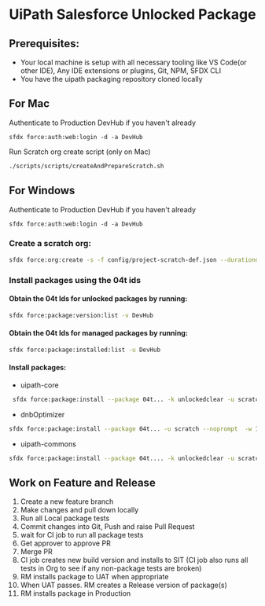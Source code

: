 # UiPath Salesforce Unlocked Package

## Prerequisites:

- Your local machine is setup with all necessary tooling like VS Code(or other IDE), Any IDE extensions or plugins, Git, NPM, SFDX CLI
- You have the uipath packaging repository cloned locally

## For Mac

Authenticate to Production DevHub if you haven't already

```shell
sfdx force:auth:web:login -d -a DevHub
```

Run Scratch org create script (only on Mac)

```bash
./scripts/scripts/createAndPrepareScratch.sh
```

## For Windows

Authenticate to Production DevHub if you haven't already

```shell
sfdx force:auth:web:login -d -a DevHub
```

### Create a scratch org:

```bash
sfdx force:org:create -s -f config/project-scratch-def.json --durationdays 30 --setalias scratch -v DevHub
```

### Install packages using the 04t ids

#### Obtain the 04t Ids for unlocked packages by running:

```bash
sfdx force:package:version:list -v DevHub
```

#### Obtain the 04t Ids for managed packages by running:

```bash
sfdx force:package:installed:list -u DevHub
```

#### Install packages:

- uipath-core

```bash
 sfdx force:package:install --package 04t... -k unlockedclear -u scratch -w 15
```

- dnbOptimizer

```bash
sfdx force:package:install --package 04t... -u scratch --noprompt  -w 15
```

- uipath-commons

```bash
sfdx force:package:install --package 04t.... -k unlockedclear -u scratch  -w 15
```

## Work on Feature and Release

1. Create a new feature branch
2. Make changes and pull down locally
3. Run all Local package tests
4. Commit changes into Git, Push and raise Pull Request
5. wait for CI job to run all package tests
6. Get approver to approve PR
7. Merge PR
8. CI job creates new build version and installs to SIT
   (CI job also runs all tests in Org to see if any non-package tests are broken)
9. RM installs package to UAT when appropriate
10. When UAT passes. RM creates a Release version of package(s)
11. RM installs package in Production
